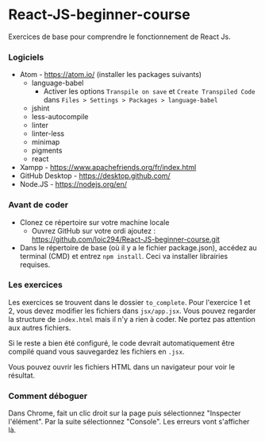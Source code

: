 # React-JS-beginner-course

Exercices de base pour comprendre le fonctionnement de React Js.

### Logiciels
- Atom - https://atom.io/ (installer les packages suivants) 
  - language-babel
    - Activer les options `Transpile on save` et `Create Transpiled Code` dans `Files > Settings > Packages > language-babel`   
  - jshint
  - less-autocompile
  - linter
  - linter-less
  - minimap
  - pigments
  - react
- Xampp - https://www.apachefriends.org/fr/index.html
- GitHub Desktop - https://desktop.github.com/
- Node.JS - https://nodejs.org/en/
  


### Avant de coder 
- Clonez ce répertoire sur votre machine locale
  - Ouvrez GitHub sur votre ordi ajoutez : https://github.com/loic294/React-JS-beginner-course.git   
- Dans le répertoire de base (où il y a le fichier package.json), accédez au terminal (CMD) et entrez `npm install`. Ceci va installer librairies requises.

### Les exercices
Les exercices se trouvent dans le dossier `to_complete`. Pour l'exercice 1 et 2, vous devez modifier les fichiers dans `jsx/app.jsx`. Vous pouvez regarder la structure de `index.html` mais il n'y a rien à coder. Ne portez pas attention aux autres fichiers.

Si le reste a bien été configuré, le code devrait automatiquement être compilé quand vous sauvegardez les fichiers en `.jsx`.

Vous pouvez ouvrir les fichiers HTML dans un navigateur pour voir le résultat.

### Comment déboguer
Dans Chrome, fait un clic droit sur la page puis sélectionnez "Inspecter l'élément". Par la suite sélectionnez "Console". Les erreurs vont s'afficher là.


